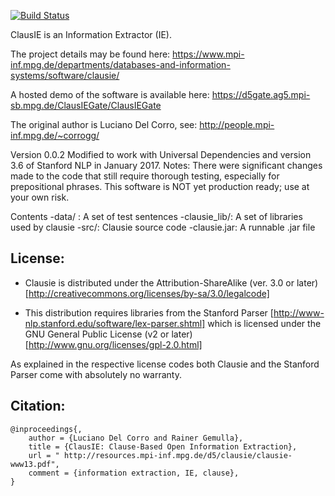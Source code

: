 [![Build Status](https://travis-ci.org/jeffrschneider/clausie.svg?branch=master)](https://travis-ci.org/jeffrschneider/clausie)

ClausIE is an Information Extractor (IE). 


The project details may be found here:
https://www.mpi-inf.mpg.de/departments/databases-and-information-systems/software/clausie/

A hosted demo of the software is available here:
https://d5gate.ag5.mpi-sb.mpg.de/ClausIEGate/ClausIEGate

The original author is Luciano Del Corro, see: 
http://people.mpi-inf.mpg.de/~corrogg/

Version 0.0.2
Modified to work with Universal Dependencies and version 3.6 of Stanford NLP in January 2017. 
Notes: There were significant changes made to the code that still require thorough testing, especially
for prepositional phrases. This software is NOT yet production ready; use at your own risk. 

Contents
-data/ : A set of test sentences
-clausie_lib/: A set of libraries used by clausie
-src/: Clausie source code
-clausie.jar: A runnable .jar file

## License:

* Clausie is distributed under the Attribution-ShareAlike (ver. 3.0 or later) [http://creativecommons.org/licenses/by-sa/3.0/legalcode]

* This distribution requires libraries from the Stanford Parser [http://www-nlp.stanford.edu/software/lex-parser.shtml] which is licensed under the GNU General Public License (v2 or later) [http://www.gnu.org/licenses/gpl-2.0.html]

As explained in the respective license codes both Clausie and the Stanford Parser come with absolutely no warranty.

## Citation: 

```
@inproceedings{,
    author = {Luciano Del Corro and Rainer Gemulla},
    title = {ClausIE: Clause-Based Open Information Extraction},
    url = " http://resources.mpi-inf.mpg.de/d5/clausie/clausie-www13.pdf",
    comment = {information extraction, IE, clause},
}
```
